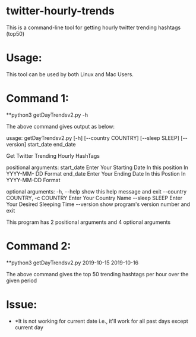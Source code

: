 # twitter-hourly-trends
This is a command-line tool for getting hourly twitter trending hashtags (top50)

# Usage:
This tool can be used by both Linux and Mac Users.

# Command 1: 

**python3 getDayTrendsv2.py -h

The above command gives output as below:

usage: getDayTrendsv2.py [-h] [--country COUNTRY] [--sleep SLEEP] [--version]
                         start_date end_date

Get Twitter Trending Hourly HashTags<Top50>

positional arguments:
  start_date            Enter Your Starting Date In this position In YYYY-MM-
                        DD Format
  end_date              Enter Your Ending Date In this Postion In YYYY-MM-DD
                        Format

optional arguments:
  -h, --help            show this help message and exit
  --country COUNTRY, -c COUNTRY
                        Enter Your Country Name
  --sleep SLEEP         Enter Your Desired Sleeping Time
  --version             show program's version number and exit

This program has 2 positional arguments and 4 optional arguments

# Command 2: 

**python3 getDayTrendsv2.py 2019-10-15 2019-10-16

The above command gives the top 50 trending hashtags per hour over the given period

# Issue: 

* *It is not working for current date i.e., it'll work for all past days except current day
